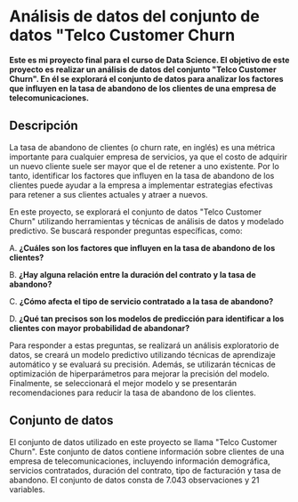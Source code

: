 # Análisis de datos del conjunto de datos "Telco Customer Churn

**Este es mi proyecto final para el curso de Data Science. El objetivo de este proyecto es realizar un análisis de datos del conjunto "Telco Customer Churn". En él se explorará el conjunto de datos para analizar los factores que influyen en la tasa de abandono de los clientes de una empresa de telecomunicaciones.**

## Descripción
La tasa de abandono de clientes (o churn rate, en inglés) es una métrica importante para cualquier empresa de servicios, ya que el costo de adquirir un nuevo cliente suele ser mayor que el de retener a uno existente. Por lo tanto, identificar los factores que influyen en la tasa de abandono de los clientes puede ayudar a la empresa a implementar estrategias efectivas para retener a sus clientes actuales y atraer a nuevos.

En este proyecto, se explorará el conjunto de datos "Telco Customer Churn" utilizando herramientas y técnicas de análisis de datos y modelado predictivo. Se buscará responder preguntas específicas, como:

A. **¿Cuáles son los factores que influyen en la tasa de abandono de los clientes?**

B. **¿Hay alguna relación entre la duración del contrato y la tasa de abandono?**

C. **¿Cómo afecta el tipo de servicio contratado a la tasa de abandono?**

D. **¿Qué tan precisos son los modelos de predicción para identificar a los clientes con mayor probabilidad de abandonar?**

Para responder a estas preguntas, se realizará un análisis exploratorio de datos, se creará un modelo predictivo utilizando técnicas de aprendizaje automático y se evaluará su precisión. Además, se utilizarán técnicas de optimización de hiperparámetros para mejorar la precisión del modelo. Finalmente, se seleccionará el mejor modelo y se presentarán recomendaciones para reducir la tasa de abandono de los clientes.

## Conjunto de datos
El conjunto de datos utilizado en este proyecto se llama "Telco Customer Churn". Este conjunto de datos contiene información sobre clientes de una empresa de telecomunicaciones, incluyendo información demográfica, servicios contratados, duración del contrato, tipo de facturación y tasa de abandono. El conjunto de datos consta de 7.043 observaciones y 21 variables.
